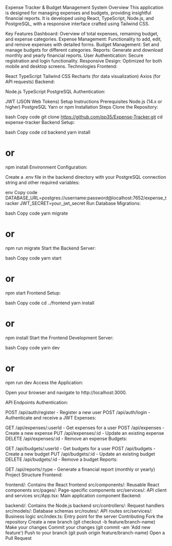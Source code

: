 Expense Tracker & Budget Management System
Overview
This application is designed for managing expenses and budgets, providing insightful financial reports. It is developed using React, TypeScript, Node.js, and PostgreSQL, with a responsive interface crafted using Tailwind CSS.

Key Features
Dashboard: Overview of total expenses, remaining budget, and expense categories.
Expense Management: Functionality to add, edit, and remove expenses with detailed forms.
Budget Management: Set and manage budgets for different categories.
Reports: Generate and download monthly and yearly financial reports.
User Authentication: Secure registration and login functionality.
Responsive Design: Optimized for both mobile and desktop screens.
Technologies
Frontend:

React
TypeScript
Tailwind CSS
Recharts (for data visualization)
Axios (for API requests)
Backend:

Node.js
TypeScript
PostgreSQL
Authentication:

JWT (JSON Web Tokens)
Setup Instructions
Prerequisites
Node.js (14.x or higher)
PostgreSQL
Yarn or npm
Installation Steps
Clone the Repository:

bash
Copy code
git clone https://github.com/pp35/Expense-Tracker.git
cd expense-tracker
Backend Setup:

bash
Copy code
cd backend
yarn install
# or
npm install
Environment Configuration:

Create a .env file in the backend directory with your PostgreSQL connection string and other required variables:

env
Copy code
DATABASE_URL=postgres://username:password@localhost:7652/expense_tracker
JWT_SECRET=your_jwt_secret
Run Database Migrations:

bash
Copy code
yarn migrate
# or
npm run migrate
Start the Backend Server:

bash
Copy code
yarn start
# or
npm start
Frontend Setup:

bash
Copy code
cd ../frontend
yarn install
# or
npm install
Start the Frontend Development Server:

bash
Copy code
yarn dev
# or
npm run dev
Access the Application:

Open your browser and navigate to http://localhost:3000.

API Endpoints
Authentication:

POST /api/auth/register - Register a new user
POST /api/auth/login - Authenticate and receive a JWT
Expenses:

GET /api/expenses/:userId - Get expenses for a user
POST /api/expenses - Create a new expense
PUT /api/expenses/:id - Update an existing expense
DELETE /api/expenses/:id - Remove an expense
Budgets:

GET /api/budgets/:userId - Get budgets for a user
POST /api/budgets - Create a new budget
PUT /api/budgets/:id - Update an existing budget
DELETE /api/budgets/:id - Remove a budget
Reports:

GET /api/reports/:type - Generate a financial report (monthly or yearly)
Project Structure
Frontend:

frontend/: Contains the React frontend
src/components/: Reusable React components
src/pages/: Page-specific components
src/services/: API client and services
src/App.tsx: Main application component
Backend:

backend/: Contains the Node.js backend
src/controllers/: Request handlers
src/models/: Database schemas
src/routes/: API routes
src/services/: Business logic
src/index.ts: Entry point for the server
Contributing
Fork the repository
Create a new branch (git checkout -b feature/branch-name)
Make your changes
Commit your changes (git commit -am 'Add new feature')
Push to your branch (git push origin feature/branch-name)
Open a Pull Request